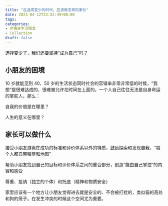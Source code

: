 ```yaml
---
title: "在选项变少的时代，应该做怎样的家长"
date: 2023-04-12T23:52:49+08:00
tags:
categories:
- 非独身生活图景
- Collection
draft: false
---
```

[选择变少了，我们还要坚持“成为自己”吗？](https://mp.weixin.qq.com/s/-W9ZTWvnYPdMO6msKLm-bg)

## 小朋友的困境
10 岁就能见到 40、50 岁的生活状态同时社会的容错率非常非常低的时候，“我想”是很难达成的、很难被允许花时间在上面的，一个人自己往往无法是自身命运的掌舵人，那么：

自我的价值是在哪里？

人生的意义在哪里？

## 家长可以做什么
接受小朋友游离在成功的标准和评价体系以外的特质，鼓励探索和发现自我，“每个人都自带粮草和地图”

帮助小朋友找到自己的目标和评价体系之间的重合部分，创造“能由自己掌控”的内容和感受

尊重、接纳（独立的个体）和托底（精神和物质安全）

家里应该有一个地方让小朋友觉得进去就是安全的、不会被打扰的，类似猫的高处和狗的笼子。在发生冲突的时候这个空间尤为重要。